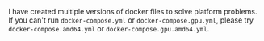 I have created multiple versions of docker files to solve platform problems.
If you can't run `docker-compose.yml` or `docker-compose.gpu.yml`, please try `docker-compose.amd64.yml` or `docker-compose.gpu.amd64.yml`.